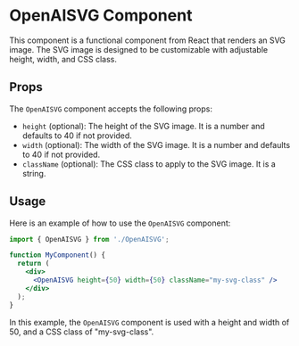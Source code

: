 # OpenAISVG Component

This component is a functional component from React that renders an SVG image. The SVG image is designed to be customizable with adjustable height, width, and CSS class.

## Props

The `OpenAISVG` component accepts the following props:

- `height` (optional): The height of the SVG image. It is a number and defaults to 40 if not provided.
- `width` (optional): The width of the SVG image. It is a number and defaults to 40 if not provided.
- `className` (optional): The CSS class to apply to the SVG image. It is a string.

## Usage

Here is an example of how to use the `OpenAISVG` component:

```jsx
import { OpenAISVG } from './OpenAISVG';

function MyComponent() {
  return (
    <div>
      <OpenAISVG height={50} width={50} className="my-svg-class" />
    </div>
  );
}
```

In this example, the `OpenAISVG` component is used with a height and width of 50, and a CSS class of "my-svg-class".